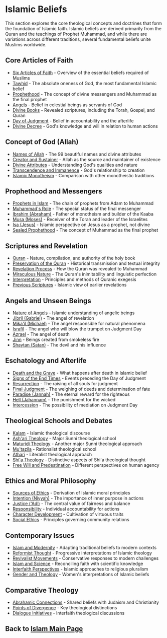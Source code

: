 # Islamic Beliefs

This section explores the core theological concepts and doctrines that form the foundation of Islamic faith. Islamic beliefs are derived primarily from the Quran and the teachings of Prophet Muhammad, and while there are variations across different traditions, several fundamental beliefs unite Muslims worldwide.

## Core Articles of Faith

- [Six Articles of Faith](./articles_of_faith.md) - Overview of the essential beliefs required of Muslims
- [Tawhid](./tawhid.md) - The absolute oneness of God, the most fundamental Islamic belief
- [Prophethood](./prophethood.md) - The concept of divine messengers and Muhammad as the final prophet
- [Angels](./angels.md) - Belief in celestial beings as servants of God
- [Divine Books](./divine_books.md) - Revealed scriptures, including the Torah, Gospel, and Quran
- [Day of Judgment](./day_of_judgment.md) - Belief in accountability and the afterlife
- [Divine Decree](./qadar.md) - God's knowledge and will in relation to human actions

## Concept of God (Allah)

- [Names of Allah](./names_of_allah.md) - The 99 beautiful names and divine attributes
- [Creator and Sustainer](./creator.md) - Allah as the source and maintainer of existence
- [Divine Attributes](./divine_attributes.md) - Understanding God's qualities and nature
- [Transcendence and Immanence](./transcendence.md) - God's relationship to creation
- [Islamic Monotheism](./islamic_monotheism.md) - Comparison with other monotheistic traditions

## Prophethood and Messengers

- [Prophets in Islam](./prophets.md) - The chain of prophets from Adam to Muhammad
- [Muhammad's Role](./muhammad_prophethood.md) - The special status of the final messenger
- [Ibrahim (Abraham)](./ibrahim.md) - Father of monotheism and builder of the Kaaba
- [Musa (Moses)](./musa.md) - Receiver of the Torah and leader of the Israelites
- [Isa (Jesus)](./isa.md) - Islamic perspective on Jesus as a prophet, not divine
- [Sealed Prophethood](./khatam_an_nabiyyin.md) - The concept of Muhammad as the final prophet

## Scriptures and Revelation

- [Quran](./quran_overview.md) - Nature, compilation, and authority of the holy book
- [Preservation of the Quran](./quran_preservation.md) - Historical transmission and textual integrity
- [Revelation Process](./wahy.md) - How the Quran was revealed to Muhammad
- [Miraculous Nature](./ijaz.md) - The Quran's inimitability and linguistic perfection
- [Interpretation](./tafsir.md) - Principles and methods of Quranic exegesis
- [Previous Scriptures](./previous_scriptures.md) - Islamic view of earlier revelations

## Angels and Unseen Beings

- [Nature of Angels](./nature_of_angels.md) - Islamic understanding of angelic beings
- [Jibril (Gabriel)](./jibril.md) - The angel of revelation
- [Mika'il (Michael)](./mikail.md) - The angel responsible for natural phenomena
- [Israfil](./israfil.md) - The angel who will blow the trumpet on Judgment Day
- [Azrael](./azrael.md) - The angel of death
- [Jinn](./jinn.md) - Beings created from smokeless fire
- [Shaytan (Satan)](./shaytan.md) - The devil and his influence

## Eschatology and Afterlife

- [Death and the Grave](./death.md) - What happens after death in Islamic belief
- [Signs of the End Times](./signs_end_times.md) - Events preceding the Day of Judgment
- [Resurrection](./resurrection.md) - The raising of all souls for judgment
- [Final Judgment](./judgment.md) - The weighing of deeds and determination of fate
- [Paradise (Jannah)](./jannah.md) - The eternal reward for the righteous
- [Hell (Jahannam)](./jahannam.md) - The punishment for the wicked
- [Intercession](./shafaa.md) - The possibility of mediation on Judgment Day

## Theological Schools and Debates

- [Kalam](./kalam.md) - Islamic theological discourse
- [Ash'ari Theology](./ashari.md) - Major Sunni theological school
- [Maturidi Theology](./maturidi.md) - Another major Sunni theological approach
- [Mu'tazila](./mutazila.md) - Rationalist theological school
- [Athari](./athari.md) - Literalist theological approach
- [Shi'a Theology](./shia_theology.md) - Distinctive aspects of Shi'a theological thought
- [Free Will and Predestination](./free_will.md) - Different perspectives on human agency

## Ethics and Moral Philosophy

- [Sources of Ethics](./ethical_sources.md) - Derivation of Islamic moral principles
- [Intention (Niyyah)](./niyyah.md) - The importance of inner purpose in actions
- [Justice ('Adl)](./adl.md) - The central value of fairness and balance
- [Responsibility](./moral_responsibility.md) - Individual accountability for actions
- [Character Development](./akhlaq.md) - Cultivation of virtuous traits
- [Social Ethics](./social_ethics.md) - Principles governing community relations

## Contemporary Issues

- [Islam and Modernity](./islam_modernity.md) - Adapting traditional beliefs to modern contexts
- [Reformist Thought](./reformist_thought.md) - Progressive interpretations of Islamic theology
- [Revivalist Movements](./revivalist_thought.md) - Conservative responses to modern challenges
- [Islam and Science](./islam_science.md) - Reconciling faith with scientific knowledge
- [Interfaith Perspectives](./interfaith.md) - Islamic approaches to religious pluralism
- [Gender and Theology](./gender_theology.md) - Women's interpretations of Islamic beliefs

## Comparative Theology

- [Abrahamic Connections](./abrahamic_connections.md) - Shared beliefs with Judaism and Christianity
- [Points of Divergence](./theological_differences.md) - Key theological distinctions
- [Dialogue Initiatives](./theological_dialogue.md) - Interfaith theological discussions

## Back to [Islam Main Page](../README.md) 